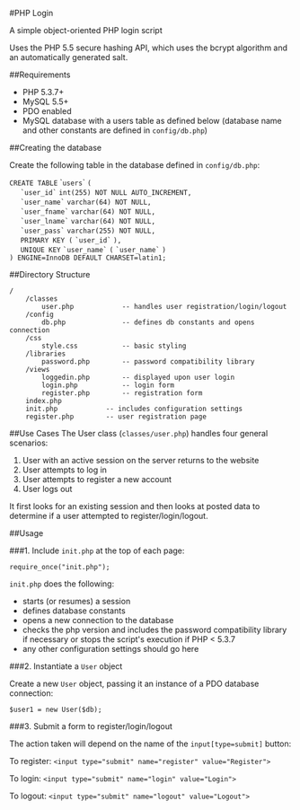 #PHP Login

A simple object-oriented PHP login script

Uses the PHP 5.5 secure hashing API, which uses the bcrypt algorithm and an automatically generated salt. 

##Requirements
* PHP 5.3.7+
* MySQL 5.5+
* PDO enabled
* MySQL database with a users table as defined below (database name and other constants are defined in `config/db.php`)

##Creating the database

Create the following table in the database defined in `config/db.php`:

`CREATE TABLE` \``users`\` `(` <br/>
&nbsp;&nbsp;&nbsp;&nbsp;
`` `user_id` `` `int(255) NOT NULL AUTO_INCREMENT,`<br/>
&nbsp;&nbsp;&nbsp;&nbsp;
`` `user_name` `` `varchar(64) NOT NULL,`<br/>
&nbsp;&nbsp;&nbsp;&nbsp;
`` `user_fname` `` `varchar(64) NOT NULL,`<br/>
&nbsp;&nbsp;&nbsp;&nbsp;
`` `user_lname` `` `varchar(64) NOT NULL,`<br/>
&nbsp;&nbsp;&nbsp;&nbsp;
`` `user_pass` `` `varchar(255) NOT NULL,`<br/>
&nbsp;&nbsp;&nbsp;&nbsp;
`PRIMARY KEY (` `` `user_id` `` `),`<br/>
&nbsp;&nbsp;&nbsp;&nbsp;
`UNIQUE KEY` `` `user_name` `` `(` `` `user_name` `` `)`<br/>
`) ENGINE=InnoDB DEFAULT CHARSET=latin1;`


##Directory Structure
    
    /
	    /classes
    	    user.php			-- handles user registration/login/logout
	    /config
        	db.php				-- defines db constants and opens connection
	    /css
			style.css	  	  	-- basic styling
		/libraries
			password.php		-- password compatibility library
		/views
			loggedin.php		-- displayed upon user login
			login.php			-- login form
			register.php		-- registration form
		index.php
		init.php			-- includes configuration settings
		register.php		-- user registration page


##Use Cases
The User class (`classes/user.php`) handles four general scenarios:

1. User with an active session on the server returns to the website
2. User attempts to log in
3. User attempts to register a new account
4. User logs out

It first looks for an existing session and then looks at posted data to determine if a user attempted to register/login/logout. 

##Usage

###1. Include `init.php` at the top of each page:

    require_once("init.php");

`init.php` does the following:

* starts (or resumes) a session
* defines database constants
* opens a new connection to the database
* checks the php version and includes the password compatibility library if necessary or stops the script's execution if PHP < 5.3.7
* any other configuration settings should go here


###2. Instantiate a `User` object

Create a new `User` object, passing it an instance of a PDO database connection:

    $user1 = new User($db);


###3. Submit a form to register/login/logout

The action taken will depend on the name of the `input[type=submit]` button:

To register:
`<input type="submit" name="register" value="Register">`

To login:
`<input type="submit" name="login" value="Login">`


To logout:
`<input type="submit" name="logout" value="Logout">`





